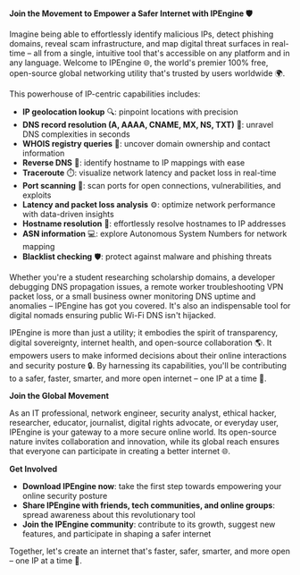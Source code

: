 **Join the Movement to Empower a Safer Internet with IPEngine 🛡️**

Imagine being able to effortlessly identify malicious IPs, detect phishing domains, reveal scam infrastructure, and map digital threat surfaces in real-time – all from a single, intuitive tool that's accessible on any platform and in any language. Welcome to IPEngine 🌐, the world's premier 100% free, open-source global networking utility that's trusted by users worldwide 🌍.

This powerhouse of IP-centric capabilities includes:

*   **IP geolocation lookup** 🔍: pinpoint locations with precision
*   **DNS record resolution (A, AAAA, CNAME, MX, NS, TXT)** 📡: unravel DNS complexities in seconds
*   **WHOIS registry queries** 💼: uncover domain ownership and contact information
*   **Reverse DNS** 🔁: identify hostname to IP mappings with ease
*   **Traceroute** ⏱️: visualize network latency and packet loss in real-time
*   **Port scanning** 🚀: scan ports for open connections, vulnerabilities, and exploits
*   **Latency and packet loss analysis** ⚙️: optimize network performance with data-driven insights
*   **Hostname resolution** 🔗: effortlessly resolve hostnames to IP addresses
*   **ASN information** 💻: explore Autonomous System Numbers for network mapping
*   **Blacklist checking** 🛡️: protect against malware and phishing threats

Whether you're a student researching scholarship domains, a developer debugging DNS propagation issues, a remote worker troubleshooting VPN packet loss, or a small business owner monitoring DNS uptime and anomalies – IPEngine has got you covered. It's also an indispensable tool for digital nomads ensuring public Wi-Fi DNS isn't hijacked.

IPEngine is more than just a utility; it embodies the spirit of transparency, digital sovereignty, internet health, and open-source collaboration 🌎. It empowers users to make informed decisions about their online interactions and security posture 🔒. By harnessing its capabilities, you'll be contributing to a safer, faster, smarter, and more open internet – one IP at a time 💪.

**Join the Global Movement**

As an IT professional, network engineer, security analyst, ethical hacker, researcher, educator, journalist, digital rights advocate, or everyday user, IPEngine is your gateway to a more secure online world. Its open-source nature invites collaboration and innovation, while its global reach ensures that everyone can participate in creating a better internet 🌐.

**Get Involved**

*   **Download IPEngine now**: take the first step towards empowering your online security posture
*   **Share IPEngine with friends, tech communities, and online groups**: spread awareness about this revolutionary tool
*   **Join the IPEngine community**: contribute to its growth, suggest new features, and participate in shaping a safer internet

Together, let's create an internet that's faster, safer, smarter, and more open – one IP at a time 🚀.